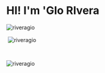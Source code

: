 # HI! I'm 'GIo RIvera

<p><img align="left" src="https://github-readme-stats.vercel.app/api/top-langs?username=riveragio&show_icons=true&locale=en&layout=compact" alt="riveragio" /></p><br>

<p>&nbsp;<img align="center" src="https://github-readme-stats.vercel.app/api?username=riveragio&show_icons=true&locale=en" alt="riveragio" /></p><br>

<p><img align="center" src="https://github-readme-streak-stats.herokuapp.com/?user=riveragio&" alt="riveragio" /></p>
